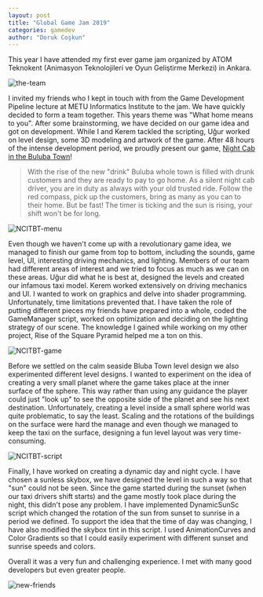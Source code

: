 ```yaml
---
layout: post
title: "Global Game Jam 2019"
categories: gamedev
author: "Doruk Coşkun"
---
```


This year I have attended my first ever game jam organized by ATOM Teknokent (Animasyon Teknolojileri ve Oyun Geliştirme Merkezi) in Ankara.

![the-team](/assets/screen-shots/GGJ2019-1.png)

I invited my friends who I kept in touch with from the Game Development Pipeline lecture at METU Informatics Institute to the jam. We have quickly decided to form a team together. This years theme was "What home means to you". After some brainstorming, we have decided on our game idea and got on development. While I and Kerem tackled the scripting, Uğur worked on level design, some 3D modeling and artwork of the game. After 48 hours of the intense development period, we proudly present our game, [Night Cab in the Buluba Town](https://globalgamejam.org/2019/games/night-cab-buluba-town)!

> With the rise of the new "drink" Buluba whole town is filled with drunk customers and they are ready to pay to go  home. As a silent night cab driver, you are in duty as always with your old trusted ride. Follow the red compass, pick up the customers, bring as many as you can to their home. But be fast! The timer is ticking and the sun is rising, your shift won't be for long.

![NCITBT-menu](/assets/screen-shots/NCITBT-menu)

Even though we haven't come up with a revolutionary game idea, we managed to finish our game from top to bottom, including the sounds, game level, UI, interesting driving mechanics, and lighting. Members of our team had different areas of interest and we tried to focus as much as we can on these areas. Uğur did what he is best at, designed the levels and created our infamous taxi model. Kerem worked extensively on driving mechanics and UI. I wanted to work on graphics and delve into shader programming. Unfortunately, time limitations prevented that. I have taken the role of putting different pieces my friends have prepared into a whole, coded the GameManager script, worked on optimization and deciding on the lighting strategy of our scene. The knowledge I gained while working on my other project, Rise of the Square Pyramid helped me a ton on this. 

![NCITBT-game](/assets/screen-shots/NCITBT-game)

Before we settled on the calm seaside Bluba Town level design we also experimented different level designs. I wanted to experiment on the idea of creating a very small planet where the game takes place at the inner surface of the sphere. This way rather than using any guidance the player could just "look up" to see the opposite side of the planet and see his next destination. Unfortunately, creating a level inside a small sphere world was quite problematic, to say the least. Scaling and the rotations of the buildings on the surface were hard the manage and even though we managed to keep the taxi on the surface, designing a fun level layout was very time-consuming.

![NCITBT-script](/assets/screen-shots/NCITBT-script)

Finally, I have worked on creating a dynamic day and night cycle. I have chosen a sunless skybox, we have designed the level in such a way so that "sun" could not be seen. Since the game started during the sunset (when our taxi drivers shift starts) and the game mostly took place during the night, this didn't pose any problem. I have implemented DynamicSunSc script which changed the rotation of the sun from sunset to sunrise in a period we defined. To support the idea that the time of day was changing, I have also modified the skybox tint in this script. I used AnimationCurves and Color Gradients so that I could easily experiment with different sunset and sunrise speeds and colors.

Overall it was a very fun and challenging experience. I met with many good developers but even greater people.

![new-friends](/assets/screen-shots/GGJ2019-2.png)
